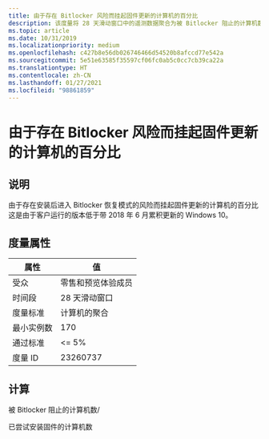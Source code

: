 ```yaml
---
title: 由于存在 Bitlocker 风险而挂起固件更新的计算机的百分比
description: 该度量将 28 天滑动窗口中的遥测数据聚合为被 Bitlocker 阻止的计算机数与尝试安装固件的计算机数的比率
ms.topic: article
ms.date: 10/31/2019
ms.localizationpriority: medium
ms.openlocfilehash: c427b8e56db026746466d54520b8afccd77e542a
ms.sourcegitcommit: 5e51e63585f35597cf06fc0ab5c0cc7cb39ca22a
ms.translationtype: HT
ms.contentlocale: zh-CN
ms.lasthandoff: 01/27/2021
ms.locfileid: "98861859"
---
```

# <a name="percent-of-machines-with-pending-firmware-updates-due-to-bitlocker-risk"></a>由于存在 Bitlocker 风险而挂起固件更新的计算机的百分比

## <a name="description"></a>说明

由于存在安装后进入 Bitlocker 恢复模式的风险而挂起固件更新的计算机的百分比 这是由于客户运行的版本低于带 2018 年 6 月累积更新的 Windows 10。

## <a name="measure-attributes"></a>度量属性

|属性|值|
|----|----|
|受众 |零售和预览体验成员|
|时间段 |28 天滑动窗口|
|度量标准 |计算机的聚合|
|最小实例数 |170|
|通过标准 |<= 5%|
|度量 ID |23260737|

## <a name="calculation"></a>计算

被 Bitlocker 阻止的计算机数/

已尝试安装固件的计算机数

